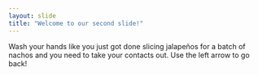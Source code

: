 ```yaml
---
layout: slide
title: "Welcome to our second slide!"
---
```

Wash your hands like you just got done slicing jalapeños for a batch of nachos and you need to take your contacts out.
Use the left arrow to go back!
